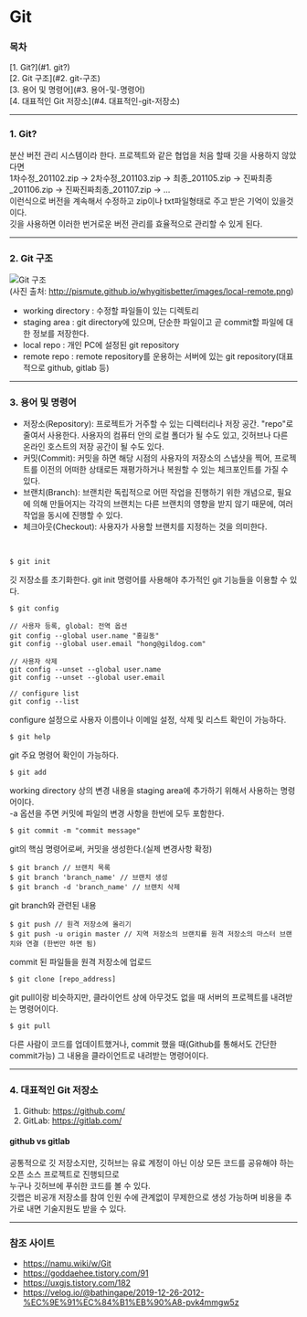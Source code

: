 # Git
### 목차
[1. Git?](#1. git?)<br>
[2. Git 구조](#2. git-구조)<br>
[3. 용어 및 명령어](#3. 용어-및-명령어)<br>
[4. 대표적인 Git 저장소](#4. 대표적인-git-저장소)<br>
<hr>

### 1. Git?<br>
분산 버전 관리 시스템이라 한다. 프로젝트와 같은 협업을 처음 할때 깃을 사용하지 않았다면<br>
1차수정_201102.zip -> 2차수정_201103.zip -> 최종_201105.zip -> 진짜최종_201106.zip -> 진짜진짜최종_201107.zip -> ...<br>
이런식으로 버전을 계속해서 수정하고 zip이나 txt파일형태로 주고 받은 기억이 있을것이다.<br>
깃을 사용하면 이러한 번거로운 버전 관리를 효율적으로 관리할 수 있게 된다.<br>
<hr>

### 2. Git 구조
![Git 구조](http://pismute.github.io/whygitisbetter/images/local-remote.png "Git 구조")<br>
(사진 출처: http://pismute.github.io/whygitisbetter/images/local-remote.png)<br>
- working directory : 수정할 파일들이 있는 디렉토리
- staging area : git directory에 있으며, 단순한 파일이고 곧 commit할 파일에 대한 정보를 저장한다.
- local repo : 개인 PC에 설정된 git repository
- remote repo : remote repository를 운용하는 서버에 있는 git repository(대표적으로 github, gitlab 등)
<hr>

### 3. 용어 및 명령어<br>
- 저장소(Repository): 프로젝트가 거주할 수 있는 디렉터리나 저장 공간. "repo"로 줄여서 사용한다. 사용자의 컴퓨터 안의 로컬 폴더가 될 수도 있고,
깃허브나 다른 온라인 호스트의 저장 공간이 될 수도 있다.
- 커밋(Commit): 커밋을 하면 해당 시점의 사용자의 저장소의 스냅샷을 찍어, 프로젝트를 이전의 어떠한 상태로든 재평가하거나 복원할 수 있는 체크포인트를 가질 수 있다.
- 브랜치(Branch): 브랜치란 독립적으로 어떤 작업을 진행하기 위한 개념으로, 필요에 의해 만들어지는 각각의 브랜치는 다른 브랜치의 영향을 받지 않기 때문에, 여러 작업을 동시에 진행할 수 있다.
- 체크아웃(Checkout): 사용자가 사용할 브랜치를 지정하는 것을 의미한다.
<br>

```
$ git init
```
깃 저장소를 초기화한다. git init 명령어를 사용해야 추가적인 git 기능들을 이용할 수 있다.

```
$ git config

// 사용자 등록, global: 전역 옵션
git config --global user.name "홍길동"
git config --global user.email "hong@gildog.com"

// 사용자 삭제
git config --unset --global user.name
git config --unset --global user.email

// configure list
git config --list
```
configure 설정으로 사용자 이름이나 이메일 설정, 삭제 및 리스트 확인이 가능하다.

```
$ git help
```
git 주요 명령어 확인이 가능하다.

```
$ git add
```
working directory 상의 변경 내용을 staging area에 추가하기 위해서 사용하는 명령어이다.<br>
-a 옵션을 주면 커밋에 파일의 변경 사항을 한번에 모두 포함한다.

```
$ git commit -m "commit message"
```
git의 핵심 명령어로써, 커밋을 생성한다.(실제 변경사항 확정)

```
$ git branch // 브랜치 목록
$ git branch 'branch_name' // 브랜치 생성
$ git branch -d 'branch_name' // 브랜치 삭제
```
git branch와 관련된 내용

```
$ git push // 원격 저장소에 올리기
$ git push -u origin master // 지역 저장소의 브랜치를 원격 저장소의 마스터 브랜치와 연결 (한번만 하면 됨)
```
commit 된 파일들을 원격 저장소에 업로드

```
$ git clone [repo_address]
```
git pull이랑 비슷하지만, 클라이언트 상에 아무것도 없을 때 서버의 프로젝트를 내려받는 명령어이다.

```
$ git pull
```
다른 사람이 코드를 업데이트했거나, commit 했을 때(Github를 통해서도 간단한 commit가능) 그 내용을 클라이언트로 내려받는 명령어이다.

<hr>

### 4. 대표적인 Git 저장소
1. Github: https://github.com/<br>
2. GitLab: https://gitlab.com/<br>

#### github vs gitlab <br>
공통적으로 깃 저장소지만, 깃허브는 유료 계정이 아닌 이상 모든 코드를 공유해야 하는 오픈 소스 프로젝트로 진행되므로<br>
누구나 깃허브에 푸쉬한 코드를 볼 수 있다.<br>
깃랩은 비공개 저장소를 참여 인원 수에 관계없이 무제한으로 생성 가능하며 비용을 추가로 내면 기술지원도 받을 수 있다.<br>
<hr>

### 참조 사이트
- https://namu.wiki/w/Git
- https://goddaehee.tistory.com/91
- https://uxgjs.tistory.com/182
- https://velog.io/@bathingape/2019-12-26-2012-%EC%9E%91%EC%84%B1%EB%90%A8-pvk4mmgw5z
